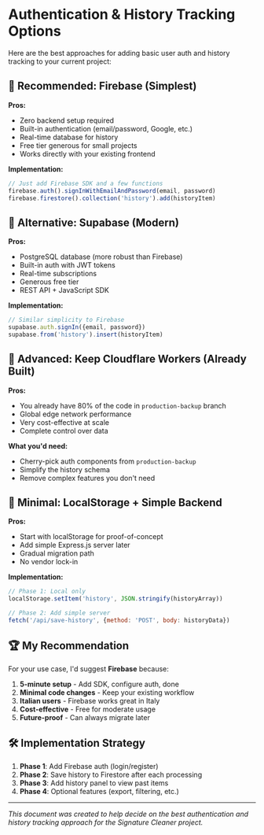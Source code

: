 # Authentication & History Tracking Options

Here are the best approaches for adding basic user auth and history tracking to your current project:

## 🎯 **Recommended: Firebase (Simplest)**

**Pros:**
- Zero backend setup required
- Built-in authentication (email/password, Google, etc.)
- Real-time database for history
- Free tier generous for small projects
- Works directly with your existing frontend

**Implementation:**
```javascript
// Just add Firebase SDK and a few functions
firebase.auth().signInWithEmailAndPassword(email, password)
firebase.firestore().collection('history').add(historyItem)
```

## 🔧 **Alternative: Supabase (Modern)**

**Pros:**
- PostgreSQL database (more robust than Firebase)
- Built-in auth with JWT tokens
- Real-time subscriptions
- Generous free tier
- REST API + JavaScript SDK

**Implementation:**
```javascript
// Similar simplicity to Firebase
supabase.auth.signIn({email, password})
supabase.from('history').insert(historyItem)
```

## 🚀 **Advanced: Keep Cloudflare Workers (Already Built)**

**Pros:**
- You already have 80% of the code in `production-backup` branch
- Global edge network performance
- Very cost-effective at scale
- Complete control over data

**What you'd need:**
- Cherry-pick auth components from `production-backup`
- Simplify the history schema
- Remove complex features you don't need

## 📱 **Minimal: LocalStorage + Simple Backend**

**Pros:**
- Start with localStorage for proof-of-concept
- Add simple Express.js server later
- Gradual migration path
- No vendor lock-in

**Implementation:**
```javascript
// Phase 1: Local only
localStorage.setItem('history', JSON.stringify(historyArray))

// Phase 2: Add simple server
fetch('/api/save-history', {method: 'POST', body: historyData})
```

## 🏆 **My Recommendation**

For your use case, I'd suggest **Firebase** because:

1. **5-minute setup** - Add SDK, configure auth, done
2. **Minimal code changes** - Keep your existing workflow
3. **Italian users** - Firebase works great in Italy
4. **Cost-effective** - Free for moderate usage
5. **Future-proof** - Can always migrate later

## 🛠️ **Implementation Strategy**

1. **Phase 1**: Add Firebase auth (login/register)
2. **Phase 2**: Save history to Firestore after each processing
3. **Phase 3**: Add history panel to view past items
4. **Phase 4**: Optional features (export, filtering, etc.)

---

*This document was created to help decide on the best authentication and history tracking approach for the Signature Cleaner project.*